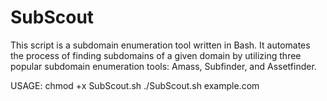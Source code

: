# SubScout
This script is a subdomain enumeration tool written in Bash. It automates the process of finding subdomains of a given domain by utilizing three popular subdomain enumeration tools: Amass, Subfinder, and Assetfinder.


USAGE:
chmod +x SubScout.sh
./SubScout.sh example.com
